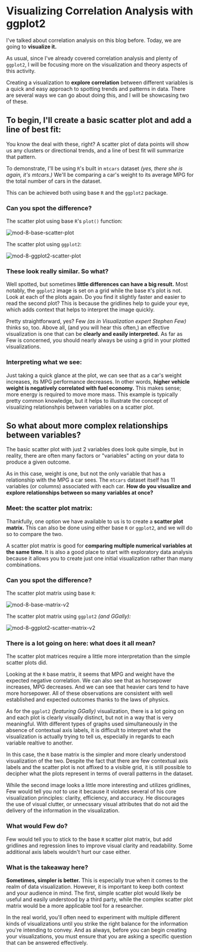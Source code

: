 # Visualizing Correlation Analysis with ggplot2

I've talked about correlation analysis on this blog before. Today, we are going to **visualize it.**

As usual, since I've already covered correlation analysis and plenty of `ggplot2`, I will be focusing more on the visualization and theory aspects of this activity.

Creating a visualization to **explore correlation** between different variables is a quick and easy approach to spotting trends and patterns in data. There are several ways we can go about doing this, and I will be showcasing two of these.

## To begin, I'll create a basic scatter plot and add a line of best fit:

You know the deal with these, right? A scatter plot of data points will show us any clusters or directional trends, and a line of best fit will summarize that pattern.

To demonstrate, I'll be using `R`'s built in `mtcars` dataset *(yes, there she is again, it's mtcars.)* We'll be comparing a car's weight to its average MPG for the total number of cars in the dataset.

This can be achieved both using base `R` and the `ggplot2` package.

### Can you spot the difference?

The scatter plot using base `R`'s `plot()` function:

![mod-8-base-scatter-plot](https://github.com/user-attachments/assets/3a60bf15-2256-4352-a052-7977eede992e)

The scatter plot using `ggplot2`:

![mod-8-ggplot2-scatter-plot](https://github.com/user-attachments/assets/647154ca-d006-4330-8151-3248e7a1d0eb)


### These look really similar. So what?

Well spotted, but sometimes **little differences can have a big result.** Most notably, the `ggplot2` image is set on a grid while the base `R`'s plot is not. Look at each of the plots again. Do you find it slightly faster and easier to read the second plot? This is because the gridlines help to guide your eye, which adds context that helps to interpret the image quickly.

Pretty straightforward, yes? Few *(as in Visualization expert Stephen Few)* thinks so, too. Above all, (and you will hear this often,) an effective visualization is one that can be **clearly and easily interpreted.** As far as Few is concerned, you should nearly always be using a grid in your plotted visualizations.

### Interpreting what we see:

Just taking a quick glance at the plot, we can see that as a car's weight increases, its MPG performance decreases. In other words, **higher vehicle weight is negatively correlated with fuel economy.** This makes sense; more energy is required to move more mass. This example is typically pretty common knowledge, but it helps to illustrate the concept of visualizing relationshpis between variables on a scatter plot.

## So what about more complex relationships between variables?

The basic scatter plot with just 2 variables does look quite simple, but in reality, there are often many factors or "variables" acting on your data to produce a given outcome.

As in this case, weight is one, but not the only variable that has a relationship with the MPG a car sees. The `mtcars` dataset itself has 11 variables (or columns) associated with each car. **How do you visualize and explore relationships between so many variables at once?**

### Meet: the scatter plot matrix:

Thankfully, one option we have available to us is to create a **scatter plot matrix.** This can also be done using either base `R` or `ggplot2`, and we will do so to compare the two.

A scatter plot matrix is good for **comparing multiple numerical variables at the same time.** It is also a good place to start with exploratory data analysis because it allows you to create just one initial visualization rather than many combinations.

### Can you spot the difference?

The scatter plot matrix using base `R`:

![mod-8-base-matrix-v2](https://github.com/user-attachments/assets/80749377-3c1c-4e32-ba17-04d9ad8794b1)

The scatter plot matrix using `ggplot2` *(and GGally):*

![mod-8-ggplot2-scatter-matrix-v2](https://github.com/user-attachments/assets/f363f16b-03d8-4dad-90f0-3b7069377fc5)


### There is a lot going on here: what does it all mean?

The scatter plot matrices require a little more interpretation than the simple scatter plots did.

Looking at the `R` base matrix, it seems that MPG and weight have the expected negative correlation. We can also see that as horsepower increases, MPG decreases. And we can see that heavier cars tend to have more horsepower. All of these observations are consistent with well established and expected outcomes thanks to the laws of physics.

As for the `ggplot2` *(featuring GGally)* visualization, there is a lot going on and each plot is clearly visually distinct, but not in a way that is very meaningful. With different types of graphs used simultaneously in the absence of contextual axis labels, it is difficult to interpret what the visualization is actually trying to tell us, especially in regards to each variable realtive to another.

In this case, the `R` base matrix is the simpler and more clearly understood visualization of the two. Despite the fact that there are few contextual axis labels and the scatter plot is not affixed to a visible grid, it is still possible to decipher what the plots represent in terms of overall patterns in the dataset. 

While the second image looks a little more interesting and utilizes gridlines, Few would tell you *not* to use it because it violates several of his core visualization principles: clarity, efficiency, and accuracy. He discourages the use of visual clutter, or unnecssary visual attributes that do not aid the delivery of the information in the visualization.

### What would Few do?

Few would tell you to stick to the base `R` scatter plot matrix, but add gridlines and regression lines to improve visual clarity and readability. Some additional axis labels wouldn't hurt our case either.

### What is the takeaway here?

**Sometimes, simpler is better.** This is especially true when it comes to the realm of data visualization. However, it is important to keep both context and your audience in mind. The first, simple scatter plot would likely be useful and easily understood by a third party, while the complex scatter plot matrix would be a more applicable tool for a researcher.

In the real world, you'll often need to experiment with multiple different kinds of visualizations until you strike the right balance for the information you're intending to convey. And as always, before you can begin creating your visualizations, you must ensure that you are asking a specific question that can be answered effectively.
